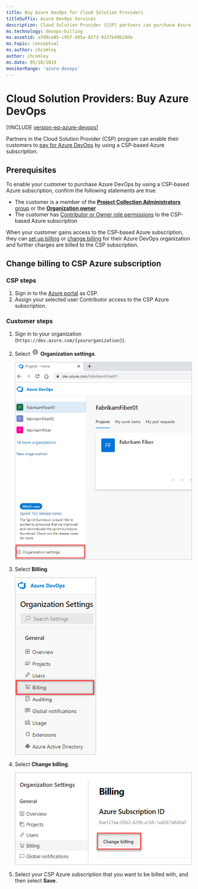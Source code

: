 ```yaml
---
title: Buy Azure DevOps for Cloud Solution Providers
titleSuffix: Azure DevOps Services
description: Cloud Solution Provider (CSP) partners can purchase Azure DevOps for customers
ms.technology: devops-billing
ms.assetid: a7d8ce85-c95f-495a-82f3-9237b49b29de
ms.topic: conceptual
ms.author: chcomley
author: chcomley
ms.date: 05/10/2019
monikerRange: 'azure-devops'
---
```

# Cloud Solution Providers: Buy Azure DevOps

[!INCLUDE [version-eq-azure-devops](../../../includes/version-eq-azure-devops.md)]

Partners in the Cloud Solution Provider (CSP) program can enable their customers to [pay for Azure DevOps](https://azure.microsoft.com/pricing/details/devops/azure-devops-services/) by using a CSP-based Azure subscription.

## Prerequisites

To enable your customer to purchase Azure DevOps by using a CSP-based Azure subscription, confirm the following statements are true:

- The customer is a member of the [**Project Collection Administrators** group](../../security/look-up-project-collection-administrators.md) or the [**Organization owner**](../../security/look-up-organization-owner.md)  
- The customer has [Contributor or Owner role permissions](../add-backup-billing-managers.md) to the CSP-based Azure subscription

When your customer gains access to the CSP-based Azure subscription, they can [set up billing](../set-up-billing-for-your-organization-vs.md) or [change billing](../change-azure-subscription.md) for their Azure DevOps organization and further charges are billed to the CSP subscription.

## Change billing to CSP Azure subscription

### CSP steps

1. Sign in to the [Azure portal](https://ms.portal.azure.com/#home) as CSP.
2. Assign your selected user Contributor access to the CSP Azure subscription.

### Customer steps

1. Sign in to your organization (```https://dev.azure.com/{yourorganization}```).
2. Select ![gear icon](../../../media/icons/gear-icon.png) **Organization settings**.

   ![Open Organization settings](../../../media/settings/open-admin-settings-vert.png)

3. Select **Billing**.

   ![Select Billing from Organization settings](../media/shared/select-billing-organization-settings.png)
4. Select **Change billing**.

   ![Change billing button](../media/shared/select-change-billing.png)

5. Select your CSP Azure subscription that you want to be billed with, and then select **Save**.


